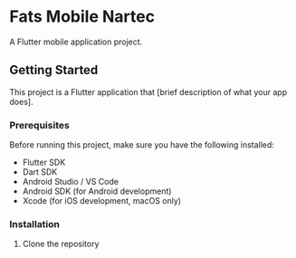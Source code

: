 # Fats Mobile Nartec

A Flutter mobile application project.

## Getting Started

This project is a Flutter application that [brief description of what your app does].

### Prerequisites

Before running this project, make sure you have the following installed:

* Flutter SDK
* Dart SDK
* Android Studio / VS Code
* Android SDK (for Android development)
* Xcode (for iOS development, macOS only)

### Installation

1. Clone the repository
